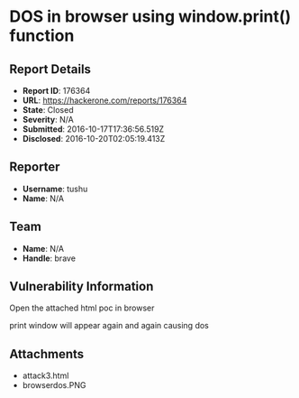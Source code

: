 # DOS in browser using window.print() function

## Report Details
- **Report ID**: 176364
- **URL**: https://hackerone.com/reports/176364
- **State**: Closed
- **Severity**: N/A
- **Submitted**: 2016-10-17T17:36:56.519Z
- **Disclosed**: 2016-10-20T02:05:19.413Z

## Reporter
- **Username**: tushu
- **Name**: N/A

## Team
- **Name**: N/A
- **Handle**: brave

## Vulnerability Information
Open the attached html poc in browser

print window will appear again and again causing dos






## Attachments
- attack3.html
- browserdos.PNG
